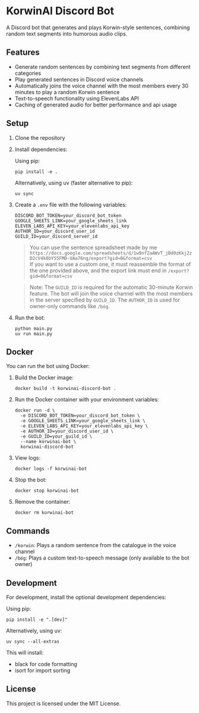 # KorwinAI Discord Bot

A Discord bot that generates and plays Korwin-style sentences, combining random text segments into humorous audio clips.

## Features

- Generate random sentences by combining text segments from different categories
- Play generated sentences in Discord voice channels
- Automatically joins the voice channel with the most members every 30 minutes to play a random Korwin sentence
- Text-to-speech functionality using ElevenLabs API
- Caching of generated audio for better performance and api usage

## Setup

1. Clone the repository
2. Install dependencies:

   Using pip:
   ```
   pip install -e .
   ```

   Alternatively, using uv (faster alternative to pip):
   ```
   uv sync
   ```
3. Create a `.env` file with the following variables:
   ```
   DISCORD_BOT_TOKEN=your_discord_bot_token
   GOOGLE_SHEETS_LINK=your_google_sheets_link 
   ELEVEN_LABS_API_KEY=your_elevenlabs_api_key
   AUTHOR_ID=your_discord_user_id
   GUILD_ID=your_discord_server_id
   ```
   > You can use the sentence spreadsheet made by me \
   > `https://docs.google.com/spreadsheets/d/1w9nfZaAWvT_jBd0zKkj2zD2cV4k0bYS5FMD-UAa76ng/export?gid=0&format=csv` \
   > If you want to use a custom one, it must reassemble the format of the one provided above, and the export link must end in `/export?gid=0&format=csv`

   > Note: The `GUILD_ID` is required for the automatic 30-minute Korwin feature. The bot will join the voice channel with the most members in the server specified by `GUILD_ID`. The `AUTHOR_ID` is used for owner-only commands like `/bóg`.
4. Run the bot:
   ```
   python main.py
   uv run main.py
   ```

## Docker

You can run the bot using Docker:

1. Build the Docker image:
   ```
   docker build -t korwinai-discord-bot .
   ```

2. Run the Docker container with your environment variables:
   ```
   docker run -d \
     -e DISCORD_BOT_TOKEN=your_discord_bot_token \
     -e GOOGLE_SHEETS_LINK=your_google_sheets_link \
     -e ELEVEN_LABS_API_KEY=your_elevenlabs_api_key \
     -e AUTHOR_ID=your_discord_user_id \
     -e GUILD_ID=your_guild_id \
     --name korwinai-bot \
     korwinai-discord-bot
   ```

3. View logs:
   ```
   docker logs -f korwinai-bot
   ```

4. Stop the bot:
   ```
   docker stop korwinai-bot
   ```

5. Remove the container:
   ```
   docker rm korwinai-bot
   ```

## Commands

- `/korwin`: Plays a random sentence from the catalogue in the voice channel
- `/bóg`: Plays a custom text-to-speech message (only available to the bot owner)

## Development

For development, install the optional development dependencies:

Using pip:
```
pip install -e ".[dev]"
```

Alternatively, using uv:
```
uv sync --all-extras
```

This will install:
- black for code formatting
- isort for import sorting

## License

This project is licensed under the MIT License.
